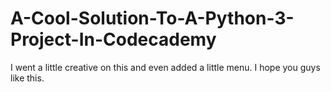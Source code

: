 # A-Cool-Solution-To-A-Python-3-Project-In-Codecademy
I went a little creative on this and even added a little menu. I hope you guys like this.
